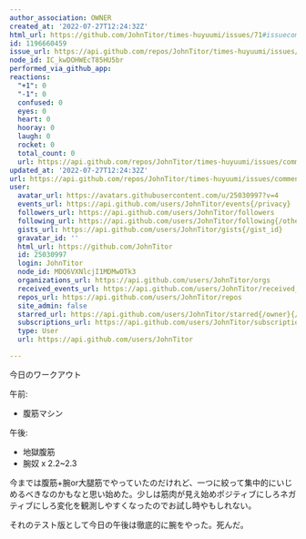 ```yaml
---
author_association: OWNER
created_at: '2022-07-27T12:24:32Z'
html_url: https://github.com/JohnTitor/times-huyuumi/issues/71#issuecomment-1196660459
id: 1196660459
issue_url: https://api.github.com/repos/JohnTitor/times-huyuumi/issues/71
node_id: IC_kwDOHWEcT85HU5br
performed_via_github_app: 
reactions:
  "+1": 0
  "-1": 0
  confused: 0
  eyes: 0
  heart: 0
  hooray: 0
  laugh: 0
  rocket: 0
  total_count: 0
  url: https://api.github.com/repos/JohnTitor/times-huyuumi/issues/comments/1196660459/reactions
updated_at: '2022-07-27T12:24:32Z'
url: https://api.github.com/repos/JohnTitor/times-huyuumi/issues/comments/1196660459
user:
  avatar_url: https://avatars.githubusercontent.com/u/25030997?v=4
  events_url: https://api.github.com/users/JohnTitor/events{/privacy}
  followers_url: https://api.github.com/users/JohnTitor/followers
  following_url: https://api.github.com/users/JohnTitor/following{/other_user}
  gists_url: https://api.github.com/users/JohnTitor/gists{/gist_id}
  gravatar_id: ''
  html_url: https://github.com/JohnTitor
  id: 25030997
  login: JohnTitor
  node_id: MDQ6VXNlcjI1MDMwOTk3
  organizations_url: https://api.github.com/users/JohnTitor/orgs
  received_events_url: https://api.github.com/users/JohnTitor/received_events
  repos_url: https://api.github.com/users/JohnTitor/repos
  site_admin: false
  starred_url: https://api.github.com/users/JohnTitor/starred{/owner}{/repo}
  subscriptions_url: https://api.github.com/users/JohnTitor/subscriptions
  type: User
  url: https://api.github.com/users/JohnTitor

---
```

今日のワークアウト

午前:
- 腹筋マシン

午後:
- 地獄腹筋
- 腕奴 x 2.2~2.3

今までは腹筋+腕or大腿筋でやっていたのだけれど、一つに絞って集中的にいじめるべきなのかもなと思い始めた。少しは筋肉が見え始めポジティブにしろネガティブにしろ変化を観測しやすくなったのでお試し時やもしれない。

それのテスト版として今日の午後は徹底的に腕をやった。死んだ。